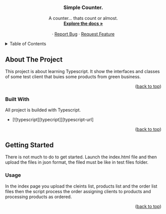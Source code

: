 <a name="readme-top"></a>

<div align="center">

  <h3 align="center">Simple Counter.</h3>

  <p align="center">
    A counter... thats count or almost.
    <br />
    <a href=""><strong>Explore the docs »</strong></a>
    <br />
    <br />
    ·
    <a href="">Report Bug</a>
    ·
    <a href="">Request Feature</a>
  </p>
</div>



<!-- TABLE OF CONTENTS -->
<details>
  <summary>Table of Contents</summary>
  <ol>
    <li>
      <a href="#about-the-project">About The Project</a>
      <ul>
        <li><a href="#built-with">Built With</a></li>
      </ul>
    </li>
    <li>
      <a href="#getting-started">Getting Started</a>
      <ul>
        <li><a href="#built-with">Usage</a></li>
      </ul>
    </li>
  </ol>
</details>

## About The Project

This project is about learning Typescript.
It show the interfaces and classes of some test client that buies some products from green business.

<p align="right">(<a href="#readme-top">back to top</a>)</p>

### Built With

All project is builded with Typescript.

* [![typescript][typecript]][typescript-url]

<p align="right">(<a href="#readme-top">back to top</a>)</p>

## Getting Started

There is not much to do to get started. 
Launch the index.html file and then upload the files in json format, the filed must be like in test files folder.

### Usage

In the index page you upload the cleints list, products list and the order list files then the script process the order assigning clients to products
and processing products as ordered.

<p align="right">(<a href="#readme-top">back to top</a>)</p>


<!--variables-->
[javascript]: https://img.shields.io/badge/Typecript-grey?style=for-the-badge&logo=typescript
[javascript-url]: https://www.typescriptlang.org/